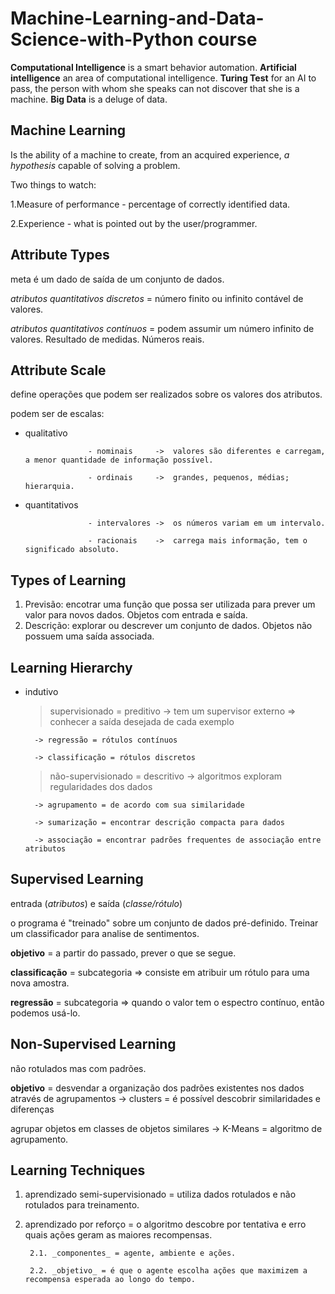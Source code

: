 Machine-Learning-and-Data-Science-with-Python course
=============================

**Computational Intelligence** is a smart behavior automation.
**Artificial intelligence** an area of computational intelligence.
**Turing Test** for an AI to pass, the person with whom she speaks can not discover that she is a machine.
**Big Data** is a deluge of data.

Machine Learning 
-------------------
Is the ability of a machine to create, from an acquired experience, _a hypothesis_ capable of solving a problem.

Two things to watch:

1.Measure of performance - percentage of correctly identified data.

2.Experience - what is pointed out by the user/programmer.

Attribute Types
-------------------
meta é um dado de saída de um conjunto de dados.

_atributos quantitativos discretos_ = número finito ou infinito contável de valores.

_atributos quantitativos contínuos_ = podem assumir um número infinito de valores. Resultado de medidas. Números reais.

Attribute Scale
-------------------
define operações que podem ser realizados sobre os valores dos atributos.

podem ser de escalas:
* qualitativo       

                    - nominais     ->  valores são diferentes e carregam, a menor quantidade de informação possível.

                    - ordinais     ->  grandes, pequenos, médias; hierarquia.
* quantitativos     

                    - intervalores ->  os números variam em um intervalo.

                    - racionais    ->  carrega mais informação, tem o significado absoluto.

Types of Learning
-------------------

1. Previsão: encotrar uma função que possa ser utilizada para prever um valor para novos dados. Objetos com entrada e saída.
2. Descrição: explorar ou descrever um conjunto de dados. Objetos não possuem uma saída associada.

Learning Hierarchy
-------------------
* indutivo

    >supervisionado = preditivo -> tem um supervisor externo => conhecer a saída desejada de cada exemplo 
    
        -> regressão = rótulos contínuos

        -> classificação = rótulos discretos
                                                                                            
    >não-supervisionado = descritivo -> algoritmos exploram regularidades dos dados 
        
        -> agrupamento = de acordo com sua similaridade

        -> sumarização = encontrar descrição compacta para dados

        -> associação = encontrar padrões frequentes de associação entre atributos

Supervised Learning
-------------------
entrada (_atributos_) e saída (_classe/rótulo_)

o programa é "treinado" sobre um conjunto de dados pré-definido. Treinar um classificador para analise de sentimentos.

**objetivo** = a partir do passado, prever o que se segue.

**classificação** = subcategoria => consiste em atribuir um rótulo para uma nova amostra.

**regressão** = subcategoria => quando o valor tem o espectro contínuo, então podemos usá-lo.


Non-Supervised Learning
-------------------
não rotulados mas com padrões.

**objetivo** = desvendar a organização dos padrões existentes nos dados através de agrupamentos -> clusters = é possível descobrir similaridades e diferenças

agrupar objetos em classes de objetos similares -> K-Means = algoritmo de agrupamento.


Learning Techniques
-------------------

1. aprendizado semi-supervisionado = utiliza dados rotulados e não rotulados para treinamento.
2. aprendizado por reforço = o algoritmo descobre por tentativa e erro quais ações geram as maiores recompensas.

        2.1. _componentes_ = agente, ambiente e ações.
        
        2.2. _objetivo_ = é que o agente escolha ações que maximizem a recompensa esperada ao longo do tempo. 
